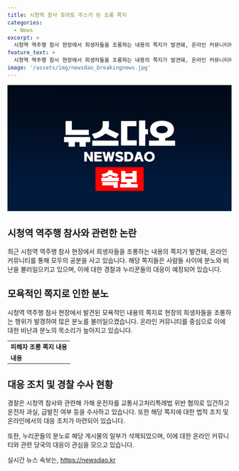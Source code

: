 ```yaml
---
title: 시청역 참사 토마토 주스가 된 조롱 쪽지
categories:
  - News
excerpt: >
  시청역 역주행 참사 현장에서 희생자들을 조롱하는 내용의 쪽지가 발견돼, 온라인 커뮤니티에서 공분을 사고 있다. 논란의 중심에는 9명의 사망자와 7명의 부상자를 낸 참사 현장에 조롱적인 글이 올라온 것으로, 누리꾼들은 분노를 표출했다. 이에 대응하여 경찰은 가해 운전자를 입건하고, 관련하여 수사 중에 있다. 이에 더해, 여성 중심 커뮤니티에서도 피해자를 조롱하는 글이 논란이 되었으며, 이후 일부 게시물이 삭제된 것으로 전해졌다.
feature_text: >
  시청역 역주행 참사 현장에서 희생자들을 조롱하는 내용의 쪽지가 발견돼, 온라인 커뮤니티에서 공분을 사고 있다. 논란의 중심에는 9명의 사망자와 7명의 부상자를 낸 참사 현장에 조롱적인 글이 올라온 것으로, 누리꾼들은 분노를 표출했다. 이에 대응하여 경찰은 가해 운전자를 입건하고, 관련하여 수사 중에 있다. 이에 더해, 여성 중심 커뮤니티에서도 피해자를 조롱하는 글이 논란이 되었으며, 이후 일부 게시물이 삭제된 것으로 전해졌다.
image: '/assets/img/newsdao_breakingnews.jpg'
---
```


<p><img src="/assets/img/newsdao_breakingnews.jpg" alt="bookingtag 속보" /></p>

<h2 data-ke-size="size26">시청역 역주행 참사와 관련한 논란</h2>

<p data-ke-size="size16">최근 시청역 역주행 참사 현장에서 희생자들을 조롱하는 내용의 쪽지가 발견돼, 온라인 커뮤니티를 통해 모두의 공분을 사고 있습니다. 해당 쪽지들은 사람들 사이에 분노와 비난을 불러일으키고 있으며, 이에 대한 경찰과 누리꾼들의 대응이 예정되어 있습니다.</p>

<h2 data-ke-size="size26">모욕적인 쪽지로 인한 분노</h2>

<p data-ke-size="size16">시청역 역주행 참사 현장에서 발견된 모욕적인 내용의 쪽지로 현장의 희생자들을 조롱하는 행위가 발갱하여 많은 분노를 불러일으켰습니다. 온라인 커뮤니티를 중심으로 이에 대한 비난과 분노의 목소리가 높아지고 있습니다.</p>

<table>
  <tr>
    <td style="text-align: center; height: 17px;"><b>피해자 조롱 쪽지 내용</b></td>
  </tr>
  <tr>
    <td><b>내용</b></td>
  </tr>
</table>

<h2 data-ke-size="size26">대응 조치 및 경찰 수사 현황</h2>

<p data-ke-size="size16">경찰은 시청역 참사와 관련해 가해 운전자를 교통사고처리특례법 위반 혐의로 입건하고 운전자 과실, 급발진 여부 등을 수사하고 있습니다. 또한 해당 쪽지에 대한 법적 조치 및 온라인에서의 대응 조치가 마련되어 있습니다.</p>

<p data-ke-size="size16">또한, 누리꾼들의 분노로 해당 게시물의 일부가 삭제되었으며, 이에 대한 온라인 커뮤니티와 관련 당국의 대응이 관심을 모으고 있습니다.</p>
실시간 뉴스 속보는, <a href="https://newsdao.kr" rel="dofollow">https://newsdao.kr</a>



